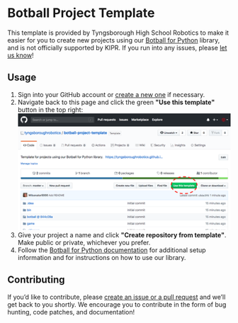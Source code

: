 # Botball Project Template

This template is provided by Tyngsborough High School Robotics to make it easier for you to create new projects using our [Botball for Python](https://github.com/tyngsboroughrobotics/botball) library, and is not officially supported by KIPR. If you run into any issues, please [let us know](https://github.com/tyngsboroughrobotics/botball-project-template/issues/new)!

## Usage

1. Sign into your GitHub account or [create a new one](https://github.com/join) if necessary.
2. Navigate back to this page and click the green **"Use this template"** button in the top right:
   ![use-this-template](readme-images/use-this-template.png)
3. Give your project a name and click **"Create repository from template"**. Make public or private, whichever you prefer.
4. Follow the [Botball for Python documentation](https://tyngsboroughrobotics.github.io/botball/) for additional setup information and for instructions on how to use our library.

## Contributing

If you’d like to contribute, please [create an issue or a pull request](https://github.com/tyngsboroughrobotics/botball-project-template/issues/new) and we’ll get back to you shortly. We encourage you to contribute in the form of bug hunting, code patches, and documentation!
